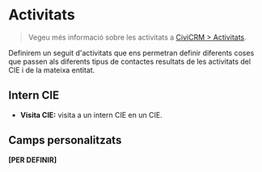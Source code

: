 # Activitats

> Vegeu més informació sobre les activitats a [CiviCRM > Activitats](/civicrm/activitats/).

Definirem un seguit d'activitats que ens permetran definir diferents coses que passen als diferents tipus de contactes resultats de les activitats del CIE i de la mateixa entitat.

## Intern CIE

- **Visita CIE:** visita a un intern CIE en un CIE.

## Camps personalitzats

**[PER DEFINIR]**
